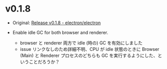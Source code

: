 # v0.1.8

* Original: [Release v0.1.8 - electron/electron](https://github.com/electron/electron/releases/tag/v0.1.8)

* Enable idle GC for both browser and renderer.
  * browser と renderer 両方で idle  (時の) GC を有効にしました
  * issue リンクなしのため詳細不明、CPU が idle 状態のときに Browser (Main) と Renderer プロセスのどちらも GC を実行するようにした、ということだろうか？
